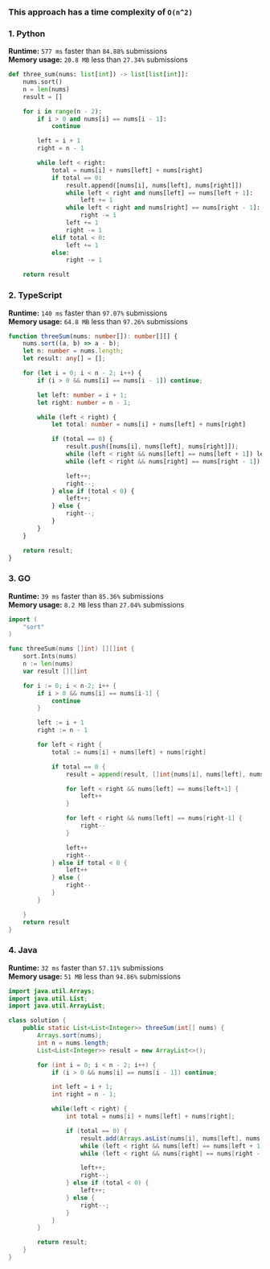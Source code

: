 ### This approach has a time complexity of `O(n^2)`

### 1. Python

**Runtime:** `577 ms` faster than `84.88%` submissions  
**Memory usage:** `20.8 MB` less than `27.34%` submissions  

``` python
def three_sum(nums: list[int]) -> list[list[int]]:
    nums.sort()
    n = len(nums)
    result = []

    for i in range(n - 2):
        if i > 0 and nums[i] == nums[i - 1]:
            continue

        left = i + 1
        right = n - 1

        while left < right:
            total = nums[i] + nums[left] + nums[right]
            if total == 0:
                result.append([nums[i], nums[left], nums[right]])
                while left < right and nums[left] == nums[left + 1]:
                    left += 1
                while left < right and nums[right] == nums[right - 1]:
                    right -= 1
                left += 1
                right -= 1
            elif total < 0:
                left += 1
            else:
                right -= 1

    return result
```

### 2. TypeScript

**Runtime:** `140 ms` faster than `97.07%` submissions  
**Memory usage:** `64.8 MB` less than `97.26%` submissions  

``` typescript
function threeSum(nums: number[]): number[][] {
    nums.sort((a, b) => a - b);
    let n: number = nums.length;
    let result: any[] = [];

    for (let i = 0; i < n - 2; i++) {
        if (i > 0 && nums[i] == nums[i - 1]) continue;

        let left: number = i + 1;
        let right: number = n - 1;

        while (left < right) {
            let total: number = nums[i] + nums[left] + nums[right]

            if (total == 0) {
                result.push([nums[i], nums[left], nums[right]]);
                while (left < right && nums[left] == nums[left + 1]) left++;
                while (left < right && nums[right] == nums[right - 1]) right--;

                left++;
                right--;
            } else if (total < 0) {
                left++;
            } else {    
                right--;
            }
        }
    }

    return result;
}
```

### 3. GO

**Runtime:** `39 ms` faster than `85.36%` submissions  
**Memory usage:** `8.2 MB` less than `27.04%` submissions  

``` go
import (
	"sort"
)

func threeSum(nums []int) [][]int {
	sort.Ints(nums)
	n := len(nums)
	var result [][]int

	for i := 0; i < n-2; i++ {
		if i > 0 && nums[i] == nums[i-1] {
			continue
		}

		left := i + 1
		right := n - 1

		for left < right {
			total := nums[i] + nums[left] + nums[right]

			if total == 0 {
				result = append(result, []int{nums[i], nums[left], nums[right]})

				for left < right && nums[left] == nums[left+1] {
					left++
				}

				for left < right && nums[left] == nums[right-1] {
					right--
				}

				left++
				right--
			} else if total < 0 {
				left++
			} else {
				right--
			}
		}

	}
	return result
}
```

### 4. Java

**Runtime:** `32 ms` faster than `57.11%` submissions  
**Memory usage:** `51 MB` less than `94.86%` submissions  

``` java
import java.util.Arrays;
import java.util.List;
import java.util.ArrayList;

class solution {
    public static List<List<Integer>> threeSum(int[] nums) {
        Arrays.sort(nums);
        int n = nums.length;
        List<List<Integer>> result = new ArrayList<>();

        for (int i = 0; i < n - 2; i++) {
            if (i > 0 && nums[i] == nums[i - 1]) continue;

            int left = i + 1;
            int right = n - 1;

            while(left < right) {
                int total = nums[i] + nums[left] + nums[right];

                if (total == 0) {
                    result.add(Arrays.asList(nums[i], nums[left], nums[right]));
                    while (left < right && nums[left] == nums[left + 1]) left++;
                    while (left < right && nums[right] == nums[right - 1]) right--;

                    left++;
                    right--;
                } else if (total < 0) {
                    left++;
                } else {
                    right--;
                }
            }
        }

        return result;
    }
}
```